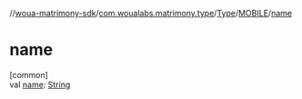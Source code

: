 //[woua-matrimony-sdk](../../../../index.md)/[com.woualabs.matrimony.type](../../index.md)/[Type](../index.md)/[MOBILE](index.md)/[name](name.md)

# name

[common]\
val [name](name.md): [String](https://kotlinlang.org/api/latest/jvm/stdlib/kotlin/-string/index.html)
